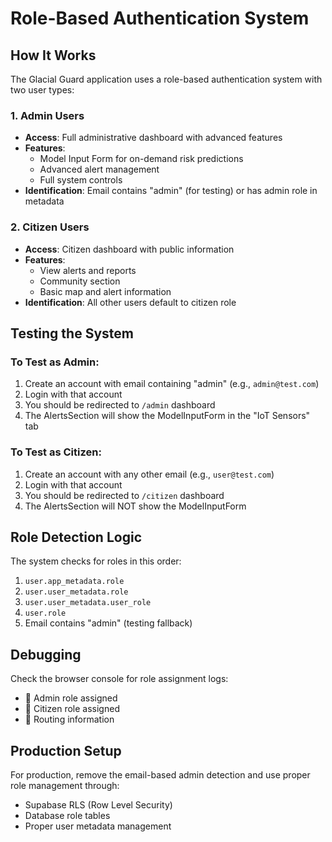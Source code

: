 # Role-Based Authentication System

## How It Works

The Glacial Guard application uses a role-based authentication system with two user types:

### 1. **Admin Users**
- **Access**: Full administrative dashboard with advanced features
- **Features**: 
  - Model Input Form for on-demand risk predictions
  - Advanced alert management
  - Full system controls
- **Identification**: Email contains "admin" (for testing) or has admin role in metadata

### 2. **Citizen Users**
- **Access**: Citizen dashboard with public information
- **Features**:
  - View alerts and reports
  - Community section
  - Basic map and alert information
- **Identification**: All other users default to citizen role

## Testing the System

### To Test as Admin:
1. Create an account with email containing "admin" (e.g., `admin@test.com`)
2. Login with that account
3. You should be redirected to `/admin` dashboard
4. The AlertsSection will show the ModelInputForm in the "IoT Sensors" tab

### To Test as Citizen:
1. Create an account with any other email (e.g., `user@test.com`)
2. Login with that account
3. You should be redirected to `/citizen` dashboard
4. The AlertsSection will NOT show the ModelInputForm

## Role Detection Logic

The system checks for roles in this order:
1. `user.app_metadata.role`
2. `user.user_metadata.role`
3. `user.user_metadata.user_role`
4. `user.role`
5. Email contains "admin" (testing fallback)

## Debugging

Check the browser console for role assignment logs:
- 🔑 Admin role assigned
- 👤 Citizen role assigned
- 🚀 Routing information

## Production Setup

For production, remove the email-based admin detection and use proper role management through:
- Supabase RLS (Row Level Security)
- Database role tables
- Proper user metadata management

